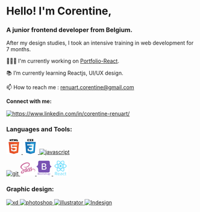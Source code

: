 <h1>Hello! I'm Corentine,</h1>
<h3>A junior frontend developer from Belgium.</h3>
<p>After my design studies, I took an intensive training in web development for 7 months.</p>

👩🏽‍💻 I'm currently working on [Portfolio-React](https://github.com/Corentine4/Portfolio-React).

📚 I’m currently learning Reactjs, UI/UX design.

📫 How to reach me : renuart.corentine@gmail.com

**Connect with me:**
<p align="left">
<a href="https://linkedin.com/in/https://www.linkedin.com/in/corentine-renuart/" target="blank"><img align="center" src="https://raw.githubusercontent.com/rahuldkjain/github-profile-readme-generator/master/src/images/icons/Social/linked-in-alt.svg" alt="https://www.linkedin.com/in/corentine-renuart/" height="30" width="40" /></a>
</p>

<h3 align="left">Languages and Tools:</h3>
<p align="left">
<a href="https://www.w3.org/html/" target="_blank" rel="noreferrer"> <img src="https://raw.githubusercontent.com/devicons/devicon/master/icons/html5/html5-original-wordmark.svg" alt="html5" width="40" height="40"/> </a>
<a href="https://www.w3schools.com/css/" target="_blank" rel="noreferrer"> <img src="https://raw.githubusercontent.com/devicons/devicon/master/icons/css3/css3-original-wordmark.svg" alt="css3" width="40" height="40"/> </a>
<a href="https://developer.mozilla.org/en-US/docs/Web/JavaScript" target="_blank" rel="noreferrer"> <img src="https://upload.wikimedia.org/wikipedia/commons/thumb/d/d4/Javascript-shield.svg/1200px-Javascript-shield.svg.png" alt="javascript" width="40" height="40"/> </a>
  
<a href="https://git-scm.com/" target="_blank" rel="noreferrer"> <img src="https://www.vectorlogo.zone/logos/git-scm/git-scm-icon.svg" alt="git" width="40" height="40"/> </a>
<a href="https://sass-lang.com" target="_blank" rel="noreferrer"> <img src="https://raw.githubusercontent.com/devicons/devicon/master/icons/sass/sass-original.svg" alt="sass" width="40" height="40"/> </a>
<a href="https://getbootstrap.com" target="_blank" rel="noreferrer"> <img src="https://raw.githubusercontent.com/devicons/devicon/master/icons/bootstrap/bootstrap-plain-wordmark.svg" alt="bootstrap" width="40" height="40"/> </a>
<a href="https://reactjs.org/" target="_blank" rel="noreferrer"> <img src="https://raw.githubusercontent.com/devicons/devicon/master/icons/react/react-original-wordmark.svg" alt="react" width="40" height="40"/> </a>
</p>

<h3 align="left">Graphic design:</h3>
<p align="left">
<a href="https://www.adobe.com/products/xd.html" target="_blank" rel="noreferrer"> <img src="https://cdn.worldvectorlogo.com/logos/adobe-xd.svg" alt="xd" width="40" height="40"/> </a>
<a href="https://www.photoshop.com/en" target="_blank" rel="noreferrer"> <img src="https://www.maison-image.fr/wp-content/uploads/2019/09/Photoshop.png" alt="photoshop" width="40" height="40"/> </a>
<a href="https://www.adobe.com/in/products/illustrator.html" target="_blank" rel="noreferrer"> <img src="https://www.vectorlogo.zone/logos/adobe_illustrator/adobe_illustrator-icon.svg" alt="illustrator" width="40" height="40"/> </a>
<a href="https://www.adobe.com/be_en/products/indesign.html?mv=search&mv=search&sdid=LCDWTLJX&ef_id=Cj0KCQiAuP-OBhDqARIsAD4XHpdsAi8elZbghVlu6CFRnm-BbIfS-YUVNhE0WC1XCAIUagQUo1GatbIaAuKhEALw_wcB:G:s&s_kwcid=AL!3085!3!341238375809!e!!g!!adobe%20in%20design!1438212618!60315588950&gclid=Cj0KCQiAuP-OBhDqARIsAD4XHpdsAi8elZbghVlu6CFRnm-BbIfS-YUVNhE0WC1XCAIUagQUo1GatbIaAuKhEALw_wcB" target="_blank" rel="noreferrer"> <img src="https://encrypted-tbn0.gstatic.com/images?q=tbn:ANd9GcS6OkOpvv8wimfyYXpty5CTXE6vCKVfnzuh7G0PPuTM9p1v51Qoxe59Yx3tOdGtwYIJkPE&usqp=CAU" alt="Indesign" width="40" height="40"/> </a>
</p>
